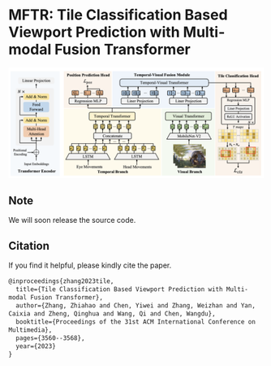 # MFTR: Tile Classification Based Viewport Prediction with Multi-modal Fusion Transformer

<p align="center">
<img src="./model.png" alt="mftr">
</p>



## Note
We will soon release the source code.


## Citation
If you find it helpful, please kindly cite the paper.
```
@inproceedings{zhang2023tile,
  title={Tile Classification Based Viewport Prediction with Multi-modal Fusion Transformer},
  author={Zhang, Zhiahao and Chen, Yiwei and Zhang, Weizhan and Yan, Caixia and Zheng, Qinghua and Wang, Qi and Chen, Wangdu},
  booktitle={Proceedings of the 31st ACM International Conference on Multimedia},
  pages={3560--3568},
  year={2023}
}
```
